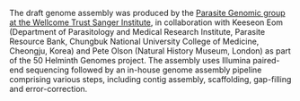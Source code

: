 [//]: # (Created by ./bin/manage_files.pl from ./species/Taenia_asiatica/PRJEB532/Taenia_asiatica_PRJEB532.assembly.html on Thu Jun 11 13:46:01 2020)
The draft genome assembly was produced by the [Parasite Genomic group at the Wellcome Trust Sanger Institute](http://www.sanger.ac.uk/research/projects/parasitegenomics/), in collaboration with Keeseon Eom (Department of Parasitology and Medical Research Institute, Parasite Resource Bank, Chungbuk National University College of Medicine, Cheongju, Korea) and Pete Olson (Natural History Museum, London) as part of the 50 Helminth Genomes project. The assembly uses Illumina paired-end sequencing followed by an in-house genome assembly pipeline comprising various steps, including contig assembly, scaffolding, gap-filling and error-correction.
